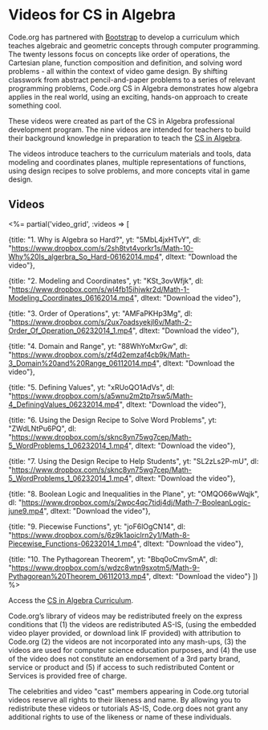 # Videos for CS in Algebra

Code.org has partnered with [Bootstrap](http://www.BootstrapWorld.org) to develop a curriculum which teaches algebraic and geometric concepts through computer programming. The twenty lessons focus on concepts like order of operations, the Cartesian plane, function composition and definition, and solving word problems - all within the context of video game design. By shifting classwork from abstract pencil-and-paper problems to a series of relevant programming problems, Code.org CS in Algebra demonstrates how algebra applies in the real world, using an exciting, hands-on approach to create something cool.

These videos were created as part of the CS in Algebra professional development program. The nine videos are intended for teachers to build their background knowledge in preparation to teach the [CS in Algebra](/curriculum/algebra).

The videos introduce teachers to the curriculum materials and tools,  data modeling and coordinates planes, multiple representations of functions, using design recipes to solve problems, and more concepts vital in game design.


## Videos

<%= partial('video_grid', :videos => [ 

  {title: "1. Why is Algebra so Hard?", yt: "5MbL4jxHTvY", dl: "https://www.dropbox.com/s/2sh8tvt4vorkr1s/Math-10-Why%20Is_algerbra_So_Hard-06162014.mp4", dltext: "Download the video"},
  
  {title: "2. Modeling and Coordinates", yt: "KSt_3ovWfjk", dl: "https://www.dropbox.com/s/wl4fb15ihjwkr2d/Math-1-Modeling_Coordinates_06162014.mp4", dltext: "Download the video"},  

  {title: "3. Order of Operations", yt: "AMFaPKHp3Mg", dl: "https://www.dropbox.com/s/2ux7oadsyekjl6v/Math-2-Order_Of_Operation_06232014_1.mp4", dltext: "Download the video"},  

  {title: "4. Domain and Range", yt: "88WhYoMxrGw", dl: "https://www.dropbox.com/s/zf4d2emzaf4cb9k/Math-3_Domain%20and%20Range_06112014.mp4", dltext: "Download the video"},  

  {title: "5. Defining Values", yt: "xRUoQO1AdVs", dl: "https://www.dropbox.com/s/a5wnu2m2tp7rsw5/Math-4_DefiningValues_06232014.mp4", dltext: "Download the video"},

  {title: "6. Using the Design Recipe to Solve Word Problems", yt: "ZWdLNtPu6PQ", dl: "https://www.dropbox.com/s/sknc8yn75wg7cep/Math-5_WordProblems_1_06232014_1.mp4", dltext: "Download the video"},  

  {title: "7. Using the Design Recipe to Help Students", yt: "SL2zLs2P-mU", dl: "https://www.dropbox.com/s/sknc8yn75wg7cep/Math-5_WordProblems_1_06232014_1.mp4", dltext: "Download the video"},  

  {title: "8. Boolean Logic and Inequalities in the Plane", yt: "OMQO66wWqjk", dl: "https://www.dropbox.com/s/2wpc4qc7tidj4dj/Math-7-BooleanLogic-june9.mp4", dltext: "Download the video"},  

  {title: "9. Piecewise Functions", yt: "joF6lOgCN14", dl: "https://www.dropbox.com/s/6z9k1aoiclrn2y1/Math-8-Piecewise_Functions-06232014_1.mp4", dltext: "Download the video"},

  {title: "10. The Pythagorean Theorem", yt: "Bbq0oCmvSmA", dl: "https://www.dropbox.com/s/wdzc8wtn9sxotm5/Math-9-Pythagorean%20Theorem_06112013.mp4", dltext: "Download the video"}
  ]) %>  


Access the [CS in Algebra Curriculum](/curriculum/algebra).

Code.org’s library of videos may be redistributed freely on the express conditions that (1) the videos are redistributed AS-IS, (using the embedded video player provided, or download link IF provided) with attribution to Code.org (2) the videos are not incorporated into any mash-ups, (3) the videos are used for computer science education purposes, and (4) the use of the video does not constitute an endorsement of a 3rd party brand, service or product and (5) if access to such redistributed Content or Services is provided free of charge.

The celebrities and video "cast" members appearing in Code.org tutorial videos reserve all rights to their likeness and name. By allowing you to redistribute these videos or tutorials AS-IS, Code.org does not grant any additional rights to use of the likeness or name of these individuals.
